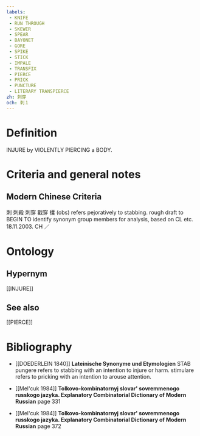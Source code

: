 ```yaml
---
labels: 
 - KNIFE
 - RUN THROUGH
 - SKEWER
 - SPEAR
 - BAYONET
 - GORE
 - SPIKE
 - STICK
 - IMPALE
 - TRANSFIX
 - PIERCE
 - PRICK
 - PUNCTURE
 - LITERARY TRANSPIERCE
zh: 刺穿
och: 刺１
---
```


# Definition
INJURE by VIOLENTLY PIERCING a BODY.
# Criteria and general notes
## Modern Chinese Criteria
刺
刺殺
刺穿
戳穿
攮 (obs) refers pejoratively to stabbing.
rough draft to BEGIN TO identify synonym group members for analysis, based on CL etc. 18.11.2003. CH ／
# Ontology

## Hypernym
[[INJURE]]
## See also
[[PIERCE]]
# Bibliography
- [[DOEDERLEIN 1840]]
**Lateinische Synonyme und Etymologien** 
STAB
pungere refers to stabbing with an intention to injure or harm.
stimulare refers to pricking with an intention to arouse attention.
- [[Mel'cuk 1984]]
**Tolkovo-kombinatornyj slovar' sovremmenogo russkogo jazyka. Explanatory Combinatorial Dictionary of Modern Russian** page 331

- [[Mel'cuk 1984]]
**Tolkovo-kombinatornyj slovar' sovremmenogo russkogo jazyka. Explanatory Combinatorial Dictionary of Modern Russian** page 372
